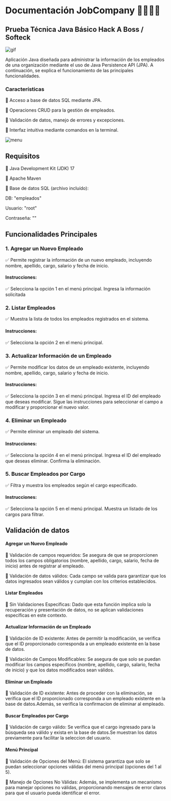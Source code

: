 # Documentación JobCompany 👨‍💻👨‍💻
## Prueba Técnica Java Básico Hack A Boss / Softeck

![gif](https://i.imgur.com/vH8eTBZ.png)

 Aplicación Java diseñada para administrar la información de los empleados de una organización mediante el uso de Java Persistence API (JPA). A continuación, se explica el funcionamiento de las principales funcionalidades.

 ### Características
 
🔵 Acceso a base de datos SQL mediante JPA.

🔵 Operaciones CRUD para la gestión de empleados.

🔵 Validación de datos, manejo de errores y excepciones.

🔵 Interfaz intuitiva mediante comandos en la terminal.

![menu](https://i.imgur.com/0Xtj9iM.png)

## Requisitos
🔵 Java Development Kit (JDK) 17

🔵 Apache Maven

🔵 Base de datos SQL (archivo incluído):

DB: "empleados"

Usuario: "root"

Contraseña: ""

## Funcionalidades Principales

### 1. Agregar un Nuevo Empleado

✅ Permite registrar la información de un nuevo empleado, incluyendo nombre, apellido, cargo, salario y fecha de inicio.
 
#### Instrucciones:

✅ Selecciona la opción 1 en el menú principal. Ingresa la información solicitada

### 2. Listar Empleados

✅ Muestra la lista de todos los empleados registrados en el sistema.

#### Instrucciones:

✅ Selecciona la opción 2 en el menú principal.

### 3. Actualizar Información de un Empleado

✅ Permite modificar los datos de un empleado existente, incluyendo nombre, apellido, cargo, salario y fecha de inicio.

#### Instrucciones:

✅ Selecciona la opción 3 en el menú principal. Ingresa el ID del empleado que deseas modificar. Sigue las instrucciones para seleccionar el campo a modificar y proporcionar el nuevo valor.

### 4. Eliminar un Empleado

✅ Permite eliminar un empleado del sistema.

#### Instrucciones:

✅ Selecciona la opción 4 en el menú principal. Ingresa el ID del empleado que deseas eliminar. Confirma la eliminación.

### 5. Buscar Empleados por Cargo

✅ Filtra y muestra los empleados según el cargo especificado.

#### Instrucciones:

✅ Selecciona la opción 5 en el menú principal. Muestra un listado de los cargos para filtrar.

## Validación de datos

#### Agregar un Nuevo Empleado

🔵 Validación de campos requeridos: Se asegura de que se proporcionen todos los campos obligatorios (nombre, apellido, cargo, salario, fecha de inicio) antes de registrar al empleado.

🔵 Validación de datos válidos: Cada campo se valida para garantizar que los datos ingresados sean válidos y cumplan con los criterios establecidos.

#### Listar Empleados

🔵 Sin Validaciones Específicas: Dado que esta función implica solo la recuperación y presentación de datos, no se aplican validaciones específicas en este contexto.

#### Actualizar Información de un Empleado

🔵 Validación de ID existente: Antes de permitir la modificación, se verifica que el ID proporcionado corresponda a un empleado existente en la base de datos.

🔵 Validación de Campos Modificables: Se asegura de que solo se puedan modificar los campos específicos (nombre, apellido, cargo, salario, fecha de inicio) y que los datos modificados sean válidos.

#### Eliminar un Empleado

🔵 Validación de ID existente: Antes de proceder con la eliminación, se verifica que el ID proporcionado corresponda a un empleado existente en la base de datos.Además, se verifica la confirmacion de eliminar al empleado.

#### Buscar Empleados por Cargo

🔵 Validación de cargo válido: Se verifica que el cargo ingresado para la búsqueda sea válido y exista en la base de datos.Se muestran los datos previamente para facilitar la seleccion del usuario.

#### Menú Principal

🔵 Validación de Opciones del Menú: El sistema garantiza que solo se puedan seleccionar opciones válidas del menú principal (opciones del 1 al 5).

🔵 Manejo de Opciones No Válidas: Además, se implementa un mecanismo para manejar opciones no válidas, proporcionando mensajes de error claros para que el usuario pueda identificar el error.
